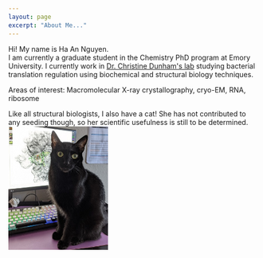 ```yaml
---
layout: page
excerpt: "About Me..."
---
```


Hi! My name is Ha An Nguyen. <br> 
I am currently a graduate student in the Chemistry PhD program at Emory University. 
I currently work in [Dr. Christine Dunham's lab](http://www.biochem.emory.edu/dunham/) studying bacterial translation regulation using biochemical and structural biology techniques. 

Areas of interest: Macromolecular X-ray crystallography, cryo-EM, RNA, ribosome

Like all structural biologists, I also have a cat! She has not contributed to any seeding though, so her scientific usefulness is still to be determined. <br> 
<img src="images/ribo-cat.jpg" alt="best cat" style="width:200px">



